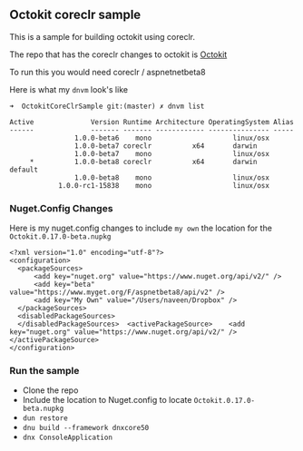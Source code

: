 ## Octokit coreclr sample

This is a sample for building octokit using coreclr.

The repo that has the coreclr changes to octokit is [Octokit](https://github.com/naveensrinivasan/octokit.net/tree/core-clr)

To run this you would need coreclr / aspnetnetbeta8

Here is what my `dnvm` look's like

```
➜  OctokitCoreClrSample git:(master) ✗ dnvm list

Active              Version Runtime Architecture OperatingSystem Alias
------              ------- ------- ------------ --------------- -----
                1.0.0-beta6    mono                    linux/osx 
                1.0.0-beta7 coreclr          x64       darwin 
                1.0.0-beta7    mono                    linux/osx 
     *          1.0.0-beta8 coreclr          x64       darwin   default
                1.0.0-beta8    mono                    linux/osx 
            1.0.0-rc1-15838    mono                    linux/osx 
```

### Nuget.Config Changes
Here is my nuget.config changes to include `my own` the location for the `Octokit.0.17.0-beta.nupkg`

```
<?xml version="1.0" encoding="utf-8"?>
<configuration>
  <packageSources>
      <add key="nuget.org" value="https://www.nuget.org/api/v2/" />
      <add key="beta" value="https://www.myget.org/F/aspnetbeta8/api/v2" />
      <add key="My Own" value="/Users/naveen/Dropbox" />
  </packageSources>
  <disabledPackageSources>
  </disabledPackageSources>  <activePackageSource>    <add key="nuget.org" value="https://www.nuget.org/api/v2/" />  </activePackageSource>
</configuration>
```

### Run the sample

* Clone the repo
* Include the location to Nuget.config to locate `Octokit.0.17.0-beta.nupkg`
* `dun restore`
* `dnu build --framework dnxcore50`
* `dnx ConsoleApplication`
